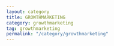```yaml
---
layout: category
title: GROWTHMARKETING
category: growthmarketing
tag: growthmarketing
permalink: "/category/growthmarketing"
---
```

    